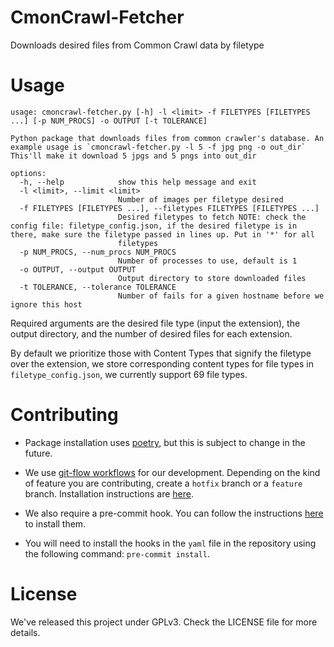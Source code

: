 # CmonCrawl-Fetcher
Downloads desired files from Common Crawl data by filetype

# Usage

```
usage: cmoncrawl-fetcher.py [-h] -l <limit> -f FILETYPES [FILETYPES ...] [-p NUM_PROCS] -o OUTPUT [-t TOLERANCE]

Python package that downloads files from common crawler's database. An example usage is `cmoncrawl-fetcher.py -l 5 -f jpg png -o out_dir` This'll make it download 5 jpgs and 5 pngs into out_dir

options:
  -h, --help            show this help message and exit
  -l <limit>, --limit <limit>
                        Number of images per filetype desired
  -f FILETYPES [FILETYPES ...], --filetypes FILETYPES [FILETYPES ...]
                        Desired filetypes to fetch NOTE: check the config file: filetype_config.json, if the desired filetype is in there, make sure the filetype passed in lines up. Put in '*' for all
                        filetypes
  -p NUM_PROCS, --num_procs NUM_PROCS
                        Number of processes to use, default is 1
  -o OUTPUT, --output OUTPUT
                        Output directory to store downloaded files
  -t TOLERANCE, --tolerance TOLERANCE
                        Number of fails for a given hostname before we ignore this host
```

Required arguments are the desired file type (input the extension), the output directory, and the number of desired files for each extension.

By default we prioritize those with Content Types that signify the filetype over the extension, we store corresponding content types for file types in `filetype_config.json`, we currently support 69 file types.

# Contributing

- Package installation uses [poetry](https://python-poetry.org/docs/basic-usage/), but this is subject to change in the future. 

- We use [git-flow workflows](https://www.atlassian.com/git/tutorials/comparing-workflows/gitflow-workflow) for our development. Depending on the kind of feature you are contributing, create a `hotfix` branch or a `feature` branch. Installation instructions are [here](https://github.com/nvie/gitflow/wiki/Installation).

- We also require a pre-commit hook. You can follow the instructions [here](https://pre-commit.com/#install) to install them.

- You will need to install the hooks in the `yaml` file in the repository using the following command: `pre-commit install`.

# License

We've released this project under GPLv3. Check the LICENSE file for more details.
